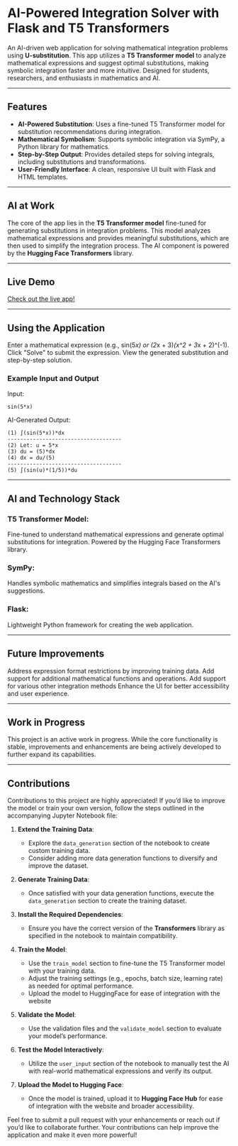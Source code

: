 # AI-Powered Integration Solver with Flask and T5 Transformers

An AI-driven web application for solving mathematical integration problems using **U-substitution**. This app utilizes a **T5 Transformer model** to analyze mathematical expressions and suggest optimal substitutions, making symbolic integration faster and more intuitive. Designed for students, researchers, and enthusiasts in mathematics and AI.

---

## **Features**
- **AI-Powered Substitution**: Uses a fine-tuned T5 Transformer model for substitution recommendations during integration.
- **Mathematical Symbolism**: Supports symbolic integration via SymPy, a Python library for mathematics.
- **Step-by-Step Output**: Provides detailed steps for solving integrals, including substitutions and transformations.
- **User-Friendly Interface**: A clean, responsive UI built with Flask and HTML templates.

---

## **AI at Work**
The core of the app lies in the **T5 Transformer model** fine-tuned for generating substitutions in integration problems. This model analyzes mathematical expressions and provides meaningful substitutions, which are then used to simplify the integration process. The AI component is powered by the **Hugging Face Transformers** library.

---

## **Live Demo**
[Check out the live app!](https://huggingface.co/spaces/AryaR-06/U-Substitution-Calculator)

---

## Using the Application
Enter a mathematical expression (e.g., sin(5*x) or (2*x + 3)*(x^2 + 3*x + 2)^(-1).
Click "Solve" to submit the expression.
View the generated substitution and step-by-step solution.
### Example Input and Output
Input: 
```
sin(5*x)
```
AI-Generated Output:
```
(1) ∫(sin(5*x))*dx
------------------------------------
(2) Let: u = 5*x
(3) du = (5)*dx
(4) dx = du/(5)
------------------------------------
(5) ∫(sin(u)*(1/5))*du
```
---

## AI and Technology Stack

### T5 Transformer Model:
Fine-tuned to understand mathematical expressions and generate optimal substitutions for integration.
Powered by the Hugging Face Transformers library.

### SymPy:
Handles symbolic mathematics and simplifies integrals based on the AI's suggestions.

### Flask:
Lightweight Python framework for creating the web application.

---

## Future Improvements
Address expression format restrictions by improving training data.
Add support for additional mathematical functions and operations.
Add support for various other integration methods
Enhance the UI for better accessibility and user experience.

---


## Work in Progress
This project is an active work in progress. While the core functionality is stable, improvements and enhancements are being actively developed to further expand its capabilities.


---


## Contributions

Contributions to this project are highly appreciated! If you’d like to improve the model or train your own version, follow the steps outlined in the accompanying Jupyter Notebook file:

1. **Extend the Training Data**:  
   - Explore the `data_generation` section of the notebook to create custom training data.
   - Consider adding more data generation functions to diversify and improve the dataset.

2. **Generate Training Data**:  
   - Once satisfied with your data generation functions, execute the `data_generation` section to create the training dataset.

3. **Install the Required Dependencies**:  
   - Ensure you have the correct version of the **Transformers** library as specified in the notebook to maintain compatibility.

4. **Train the Model**:  
   - Use the `train_model` section to fine-tune the T5 Transformer model with your training data.
   - Adjust the training settings (e.g., epochs, batch size, learning rate) as needed for optimal performance.
   - Upload the model to HuggingFace for ease of integration with the website

5. **Validate the Model**:  
   - Use the validation files and the `validate_model` section to evaluate your model’s performance.

6. **Test the Model Interactively**:  
   - Utilize the `user_input` section of the notebook to manually test the AI with real-world mathematical expressions and verify its output.

7. **Upload the Model to Hugging Face**:  
   - Once the model is trained, upload it to **Hugging Face Hub** for ease of integration with the website and broader accessibility.

Feel free to submit a pull request with your enhancements or reach out if you’d like to collaborate further. Your contributions can help improve the application and make it even more powerful!

